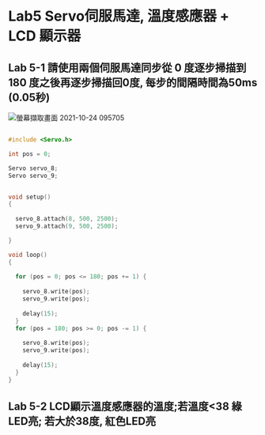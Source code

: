 # Lab5 Servo伺服馬達, 溫度感應器 + LCD 顯示器





## Lab 5-1 請使用兩個伺服馬達同步從 0 度逐步掃描到 180 度之後再逐步掃描回0度, 每步的間隔時間為50ms (0.05秒)

![螢幕擷取畫面 2021-10-24 095705](https://user-images.githubusercontent.com/89327102/138576953-a1f11f79-dd56-438c-8edb-3cef1a054d20.jpg)


````c

#include <Servo.h>

int pos = 0;

Servo servo_8;
Servo servo_9;


void setup()
{
  
  servo_8.attach(8, 500, 2500);
  servo_9.attach(9, 500, 2500);

}

void loop()
{
 
  for (pos = 0; pos <= 180; pos += 1) {
    
    servo_8.write(pos);
    servo_9.write(pos);
   
    delay(15); 
  }
  for (pos = 180; pos >= 0; pos -= 1) {
    
    servo_8.write(pos);
    servo_9.write(pos);
  
    delay(15); 
  }
}
````

## Lab 5-2 LCD顯示溫度感應器的溫度;若溫度<38 綠LED亮; 若大於38度, 紅色LED亮





